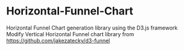 # Horizontal-Funnel-Chart
Horizontal Funnel Chart generation library using the D3.js framework
Modify Vertical Horizontal Funnel chart library from https://github.com/jakezatecky/d3-funnel

